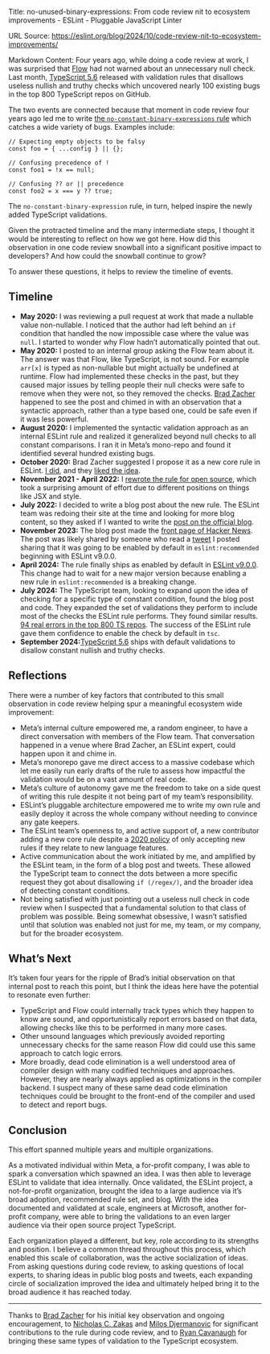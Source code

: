 Title: no-unused-binary-expressions: From code review nit to ecosystem improvements - ESLint - Pluggable JavaScript Linter

URL Source: https://eslint.org/blog/2024/10/code-review-nit-to-ecosystem-improvements/

Markdown Content:
Four years ago, while doing a code review at work, I was surprised that [Flow](https://flow.org/) had not warned about an unnecessary null check. Last month, [TypeScript 5.6](https://devblogs.microsoft.com/typescript/announcing-typescript-5-6/#disallowed-nullish-and-truthy-checks1) released with validation rules that disallows useless nullish and truthy checks which uncovered nearly 100 existing bugs in the top 800 TypeScript repos on GitHub.

The two events are connected because that moment in code review four years ago led me to write [the `no-constant-binary-expressions` rule](https://eslint.org/blog/2022/07/interesting-bugs-caught-by-no-constant-binary-expression/) which catches a wide variety of bugs. Examples include:

```
// Expecting empty objects to be falsy
const foo = { ...config } || {};

// Confusing precedence of !
const foo1 = !x == null;

// Confusing ?? or || precedence
const foo2 = x === y ?? true;
```

The `no-constant-binary-expression` rule, in turn, helped inspire the newly added TypeScript validations.

Given the protracted timeline and the many intermediate steps, I thought it would be interesting to reflect on how we got here. How did this observation in one code review snowball into a significant positive impact to developers? And how could the snowball continue to grow?

To answer these questions, it helps to review the timeline of events.

Timeline[](https://eslint.org/blog/2024/10/code-review-nit-to-ecosystem-improvements/#timeline)
-----------------------------------------------------------------------------------------------

*   **May 2020:** I was reviewing a pull request at work that made a nullable value non-nullable. I noticed that the author had left behind an `if` condition that handled the now impossible case where the value was `null`. I started to wonder why Flow hadn’t automatically pointed that out.
*   **May 2020:** I posted to an internal group asking the Flow team about it. The answer was that Flow, like TypeScript, is not sound. For example `arr[x]` is typed as non-nullable but might actually be undefined at runtime. Flow had implemented these checks in the past, but they caused major issues by telling people their null checks were safe to remove when they were not, so they removed the checks. [Brad Zacher](https://zacher.com.au/) happened to see the post and chimed in with an observation that a syntactic approach, rather than a type based one, could be safe even if it was less powerful.
*   **August 2020:** I implemented the syntactic validation approach as an internal ESLint rule and realized it generalized beyond null checks to all constant comparisons. I ran it in Meta’s mono-repo and found it identified several hundred existing bugs.
*   **October 2020:** Brad Zacher suggested I propose it as a new core rule in ESLint. [I did](https://github.com/eslint/eslint/issues/13752), and they [liked the idea](https://github.com/eslint/eslint/issues/13752#issuecomment-729125654).
*   **November 2021 - April 2022:** I [rewrote the rule for open source](https://github.com/eslint/eslint/pull/15296), which took a surprising amount of effort due to different positions on things like JSX and style.
*   **July 2022:** I decided to write a blog post about the new rule. The ESLint team was redoing their site at the time and looking for more blog content, so they asked if I wanted to write the [post on the official blog](https://eslint.org/blog/2022/07/interesting-bugs-caught-by-no-constant-binary-expression/).
*   **November 2023:** The blog post made the [front page of Hacker News](https://news.ycombinator.com/item?id=38196644). The post was likely shared by someone who read a [tweet](https://twitter.com/captbaritone/status/1722290945633443973) I posted sharing that it was going to be enabled by default in `eslint:recommended` beginning with ESLint v9.0.0.
*   **April 2024:** The rule finally ships as enabled by default in [ESLint v9.0.0](https://eslint.org/blog/2024/04/eslint-v9.0.0-released/). This change had to wait for a new major version because enabling a new rule in `eslint:recommended` is a breaking change.
*   **July 2024:** The TypeScript team, looking to expand upon the idea of checking for a specific type of constant condition, found the blog post and code. They expanded the set of validations they perform to include most of the checks the ESLint rule performs. They found similar results. [94 real errors in the top 800 TS repos](https://github.com/microsoft/TypeScript/pull/59217#issuecomment-2221372781). The success of the ESLint rule gave them confidence to enable the check by default in `tsc`.
*   **September 2024:**[TypeScript 5.6](https://devblogs.microsoft.com/typescript/announcing-typescript-5-6/#disallowed-nullish-and-truthy-checks1) ships with default validations to disallow constant nullish and truthy checks.

Reflections[](https://eslint.org/blog/2024/10/code-review-nit-to-ecosystem-improvements/#reflections)
-----------------------------------------------------------------------------------------------------

There were a number of key factors that contributed to this small observation in code review helping spur a meaningful ecosystem wide improvement:

*   Meta’s internal culture empowered me, a random engineer, to have a direct conversation with members of the Flow team. That conversation happened in a venue where Brad Zacher, an ESLint expert, could happen upon it and chime in.
*   Meta’s monorepo gave me direct access to a massive codebase which let me easily run early drafts of the rule to assess how impactful the validation would be on a vast amount of real code.
*   Meta’s culture of autonomy gave me the freedom to take on a side quest of writing this rule despite it not being part of my team’s responsibility.
*   ESLint’s pluggable architecture empowered me to write my own rule and easily deploy it across the whole company without needing to convince any gate keepers.
*   The ESLint team’s openness to, and active support of, a new contributor adding a new core rule despite a [2020 policy](https://eslint.org/docs/latest/contribute/propose-new-rule) of only accepting new rules if they relate to new language features.
*   Active communication about the work initiated by me, and amplified by the ESLint team, in the form of a blog post and tweets. These allowed the TypeScript team to connect the dots between a more specific request they got about disallowing `if (/regex/)`, and the broader idea of detecting constant conditions.
*   Not being satisfied with just pointing out a useless null check in code review when I suspected that a fundamental solution to that class of problem was possible. Being somewhat obsessive, I wasn’t satisfied until that solution was enabled not just for me, my team, or my company, but for the broader ecosystem.

What’s Next[](https://eslint.org/blog/2024/10/code-review-nit-to-ecosystem-improvements/#what%E2%80%99s-next)
-------------------------------------------------------------------------------------------------------------

It’s taken four years for the ripple of Brad’s initial observation on that internal post to reach this point, but I think the ideas here have the potential to resonate even further:

*   TypeScript and Flow could internally track types which they happen to know are sound, and opportunistically report errors based on that data, allowing checks like this to be performed in many more cases.
*   Other unsound languages which previously avoided reporting unnecessary checks for the same reason Flow did could use this same approach to catch logic errors.
*   More broadly, dead code elimination is a well understood area of compiler design with many codified techniques and approaches. However, they are nearly always applied as optimizations in the compiler backend. I suspect many of these same dead code elimination techniques could be brought to the front-end of the compiler and used to detect and report bugs.

Conclusion[](https://eslint.org/blog/2024/10/code-review-nit-to-ecosystem-improvements/#conclusion)
---------------------------------------------------------------------------------------------------

This effort spanned multiple years and multiple organizations.

As a motivated individual within Meta, a for-profit company, I was able to spark a conversation which spawned an idea. I was then able to leverage ESLint to validate that idea internally. Once validated, the ESLint project, a not-for-profit organization, brought the idea to a large audience via it’s broad adoption, recommended rule set, and blog. With the idea documented and validated at scale, engineers at Microsoft, another for-profit company, were able to bring the validations to an even larger audience via their open source project TypeScript.

Each organization played a different, but key, role according to its strengths and position. I believe a common thread throughout this process, which enabled this scale of collaboration, was the active socialization of ideas. From asking questions during code review, to asking questions of local experts, to sharing ideas in public blog posts and tweets, each expanding circle of socialization improved the idea and ultimately helped bring it to the broad audience it has reached today.

* * *

Thanks to [Brad Zacher](https://zacher.com.au/) for his initial key observation and ongoing encouragement, to [Nicholas C. Zakas](https://humanwhocodes.com/) and [Milos Djermanovic](https://github.com/mdjermanovic) for significant contributions to the rule during code review, and to [Ryan Cavanaugh](https://twitter.com/SeaRyanC) for bringing these same types of validation to the TypeScript ecosystem.